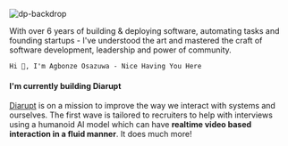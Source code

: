 ![dp-backdrop](https://github.com/spaceofmiah/spaceofmiah/assets/37231237/a15b6738-7535-4c58-9fe1-346d666641a1)


With over 6 years of building & deploying software, automating tasks and founding startups - I've understood the art and mastered the craft of software development, leadership and power of community.


`Hi 👋, I'm Agbonze Osazuwa - Nice Having You Here`

#### I'm currently building Diarupt

[Diarupt](https://diarupt.ai) is on a mission to improve the way we interact with systems and ourselves. The first wave is tailored to recruiters to help with interviews using a humanoid AI model which can have **realtime video based interaction in a fluid manner**. It does much more!




